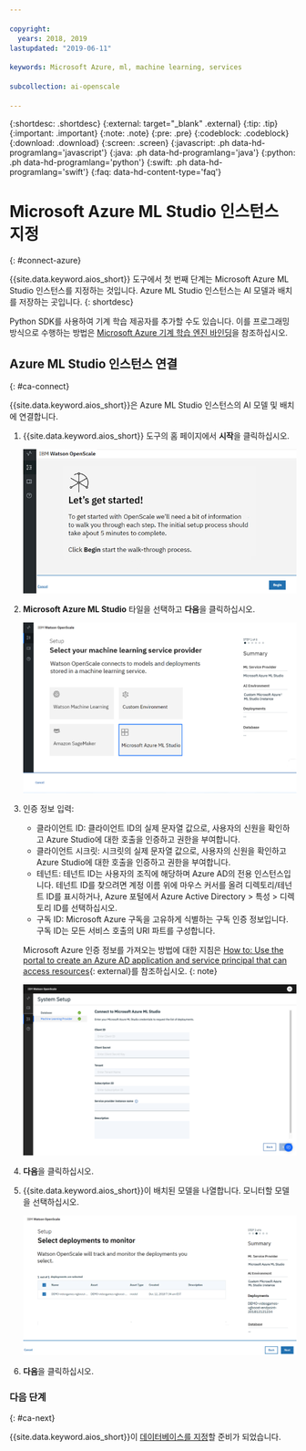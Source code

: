 ```yaml
---

copyright:
  years: 2018, 2019
lastupdated: "2019-06-11"

keywords: Microsoft Azure, ml, machine learning, services

subcollection: ai-openscale

---
```


{:shortdesc: .shortdesc}
{:external: target="_blank" .external}
{:tip: .tip}
{:important: .important}
{:note: .note}
{:pre: .pre}
{:codeblock: .codeblock}
{:download: .download}
{:screen: .screen}
{:javascript: .ph data-hd-programlang='javascript'}
{:java: .ph data-hd-programlang='java'}
{:python: .ph data-hd-programlang='python'}
{:swift: .ph data-hd-programlang='swift'}
{:faq: data-hd-content-type='faq'}

# Microsoft Azure ML Studio 인스턴스 지정
{: #connect-azure}

{{site.data.keyword.aios_short}} 도구에서 첫 번째 단계는 Microsoft Azure ML Studio 인스턴스를 지정하는 것입니다. Azure ML Studio 인스턴스는 AI 모델과 배치를 저장하는 곳입니다.
{: shortdesc}

Python SDK를 사용하여 기계 학습 제공자를 추가할 수도 있습니다. 이를 프로그래밍 방식으로 수행하는 방법은 [Microsoft Azure 기계 학습 엔진 바인딩](/docs/services/ai-openscale?topic=ai-openscale-cml-connect#cml-azbind)을 참조하십시오. 

## Azure ML Studio 인스턴스 연결
{: #ca-connect}

{{site.data.keyword.aios_short}}은 Azure ML Studio 인스턴스의 AI 모델 및 배치에 연결합니다.

1.  {{site.data.keyword.aios_short}} 도구의 홈 페이지에서 **시작**을 클릭하십시오.

    ![홈 페이지](images/gs-config-start.png)

1.  **Microsoft Azure ML Studio** 타일을 선택하고 **다음**을 클릭하십시오.

    ![Azure ML Studio 선택](images/connect-azure.png)

1.  인증 정보 입력:

    - 클라이언트 ID: 클라이언트 ID의 실제 문자열 값으로, 사용자의 신원을 확인하고 Azure Studio에 대한 호출을 인증하고 권한을 부여합니다. 
    - 클라이언트 시크릿: 시크릿의 실제 문자열 값으로, 사용자의 신원을 확인하고 Azure Studio에 대한 호출을 인증하고 권한을 부여합니다. 
    - 테넌트: 테넌트 ID는 사용자의 조직에 해당하며 Azure AD의 전용 인스턴스입니다. 테넌트 ID를 찾으려면 계정 이름 위에 마우스 커서를 올려 디렉토리/테넌트 ID를 표시하거나, Azure 포털에서 Azure Active Directory > 특성 >  디렉토리 ID를 선택하십시오. 
    - 구독 ID: Microsoft Azure 구독을 고유하게 식별하는 구독 인증 정보입니다. 구독 ID는 모든 서비스 호출의 URI 파트를 구성합니다. 

    Microsoft Azure 인증 정보를 가져오는 방법에 대한 지침은 [How to: Use the portal to create an Azure AD application and service principal that can access resources](https://docs.microsoft.com/en-us/azure/active-directory/develop/howto-create-service-principal-portal){: external}를 참조하십시오.
    {: note}

    ![Azure ML Studio 신임 정보 입력](images/connect-azure-cred.png)

1.  **다음**을 클릭하십시오.

1.  {{site.data.keyword.aios_short}}이 배치된 모델을 나열합니다. 모니터할 모델을 선택하십시오.

    ![MS Azure 배치 모델 선택](images/connect-azure-deploys.png)

1.  **다음**을 클릭하십시오.

### 다음 단계
{: #ca-next}

{{site.data.keyword.aios_short}}이 [데이터베이스를 지정](/docs/services/ai-openscale?topic=ai-openscale-connect-db#connect-db)할 준비가 되었습니다.
